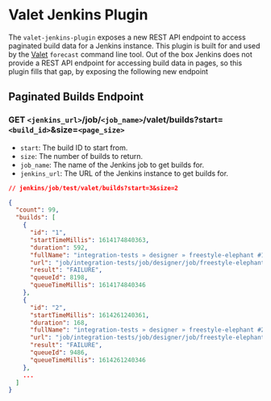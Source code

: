 # Valet Jenkins Plugin

The `valet-jenkins-plugin` exposes a new REST API endpoint to access paginated build data for a Jenkins instance. This plugin is built for and used by the [Valet](http://github.com/github/valet) `forecast` command line tool. Out of the box Jenkins does not provide a REST API endpoint for accessing build data in pages, so this plugin fills that gap, by exposing the following new endpoint

## Paginated Builds Endpoint

### GET `<jenkins_url>`/job/`<job_name>`/valet/builds?start=`<build_id>`&size=`<page_size>`

- `start`: The build ID to start from.
- `size`: The number of builds to return.
- `job_name`: The name of the Jenkins job to get builds for.
- `jenkins_url`: The URL of the Jenkins instance to get builds for.

```json
// jenkins/job/test/valet/builds?start=3&size=2

{
  "count": 99,
  "builds": [
    {
      "id": "1",
      "startTimeMillis": 1614174840363,
      "duration": 592,
      "fullName": "integration-tests » designer » freestyle-elephant #1",
      "url": "job/integration-tests/job/designer/job/freestyle-elephant/1/",
      "result": "FAILURE",
      "queueId": 8198,
      "queueTimeMillis": 1614174840346
    },
    {
      "id": "2",
      "startTimeMillis": 1614261240361,
      "duration": 168,
      "fullName": "integration-tests » designer » freestyle-elephant #2",
      "url": "job/integration-tests/job/designer/job/freestyle-elephant/2/",
      "result": "FAILURE",
      "queueId": 9486,
      "queueTimeMillis": 1614261240346
    },
    ...
  ]
}
```
